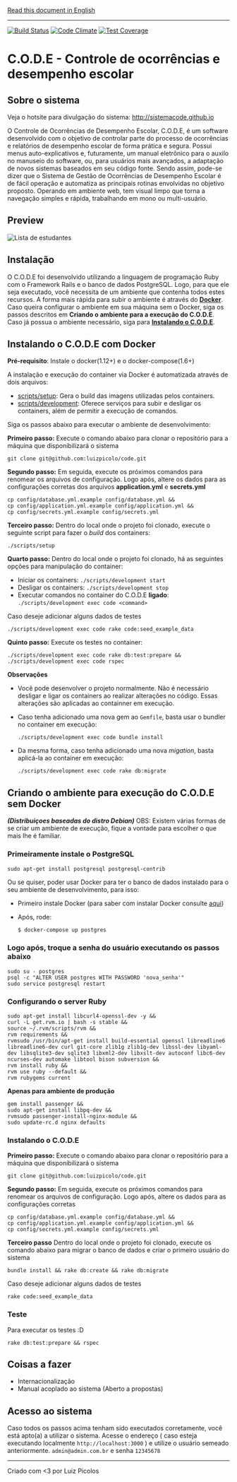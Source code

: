 [Read this document in English](https://github.com/sistemacode/code/blob/master/README_EN.md)

---

[![Build Status](https://travis-ci.org/sistemacode/code.svg?branch=FixedSpecs)](https://travis-ci.org/sistemacode/code)
[![Code Climate](https://codeclimate.com/github/sistemacode/code/badges/gpa.svg)](https://codeclimate.com/github/sistemacode/code)
[![Test Coverage](https://codeclimate.com/github/sistemacode/code/badges/coverage.svg)](https://codeclimate.com/github/sistemacode/code/coverage)

# C.O.D.E - Controle de ocorrências e desempenho escolar

## Sobre o sistema

Veja o hotsite para divulgação do sistema: http://sistemacode.github.io

O Controle de Ocorrências de Desempenho Escolar, C.O.D.E, é um software desenvolvido com o objetivo de controlar parte do processo de ocorrências e relatórios de desempenho escolar de forma prática e segura. Possui menus auto-explicativos e, futuramente, um manual eletrônico para o auxilo no manuseio do software, ou, para usuários mais avançados, a adaptação de novos sistemas baseados em seu código fonte.
Sendo assim, pode-se dizer que o Sistema de Gestão de Ocorrências de Desempenho Escolar é de fácil operação e automatiza as principais rotinas envolvidas no objetivo proposto.
Operando em ambiente web, tem visual limpo que torna a navegação simples e rápida, trabalhando em mono ou multi-usuário.

## Preview

![Lista de estudantes](https://cdn.rawgit.com/sistemacode/code/master/public/screenshots/list_students.png)

## Instalação

O C.O.D.E foi desenvolvido utilizando a linguagem de programação Ruby com o Framework Rails e o banco de dados PostgreSQL. Logo, para que ele seja executado, você necessita de um ambiente que contenha todos estes recursos. A forma mais rápida para subir o ambiente é através do [**Docker**](#instalando-o-code-com-docker). Caso queira configurar o ambiente em sua máquina sem o Docker, siga os passos descritos em **Criando o ambiente para a execução do C.O.D.E**. Caso já possua o ambiente necessário, siga para [**Instalando o C.O.D.E**](#id-instalando-o-code-sem-docker).

## Instalando o C.O.D.E com Docker

**Pré-requisito**: Instale o docker(1.12+) e o docker-compose(1.6+)

A instalação e execução do container via Docker é automatizada através de dois arquivos:

* [scripts/setup](scripts/setup): Gera o build das imagens utilizadas pelos containers.
* [scripts/development](scripts/development): Oferece serviços para subir e desligar os containers, além de permitir a execução de comandos.

Siga os passos abaixo para executar o ambiente de desenvolvimento:

**Primeiro passo:** Execute o comando abaixo para clonar o repositório para a máquina que disponibilizará o sistema

    git clone git@github.com:luizpicolo/code.git

**Segundo passo:** Em seguida, execute os próximos comandos para renomear os arquivos de configuração. Logo após, altere os dados para as configurações corretas dos arquivos **application.yml** e **secrets.yml**

    cp config/database.yml.example config/database.yml &&
    cp config/application.yml.example config/application.yml &&
    cp config/secrets.yml.example config/secrets.yml

**Terceiro passo:** Dentro do local onde o projeto foi clonado, execute o seguinte script para fazer o *build* dos containers:

    ./scripts/setup


**Quarto passo:** Dentro do local onde o projeto foi clonado, há as seguintes opções para manipulação do container:

* Iniciar os containers: `./scripts/development start`
* Desligar os containers: `./scripts/development stop`
* Executar comandos no container do C.O.D.E **ligado**: `./scripts/development exec code <command>`

Caso deseje adicionar alguns dados de testes

    ./scripts/development exec code rake code:seed_example_data

**Quinto passo:** Execute os testes no container:

    ./scripts/development exec code rake db:test:prepare && ./scripts/development exec code rspec 

**Observações**

* Você pode desenvolver o projeto normalmente. Não é necessário desligar e ligar os containers ao realizar alterações no código. Essas alterações são aplicadas ao containner em execução.
* Caso tenha adicionado uma nova gem ao `Gemfile`, basta usar o bundler no container em execução:

    `./scripts/development exec code bundle install`

* Da mesma forma, caso tenha adicionado uma nova *migation*, basta aplicá-la ao container em execução:

    `./scripts/development exec code rake db:migrate`

## Criando o ambiente para execução do C.O.D.E sem Docker
***(Distribuiçoes baseadas do distro Debian)***
OBS: Existem várias formas de se criar um ambiente de execução, fique a vontade para escolher o que mais lhe é familiar.

### Primeiramente instale o PostgreSQL

    sudo apt-get install postgresql postgresql-contrib


Ou se quiser, poder usar Docker para ter o banco de dados instalado para o seu ambiente de desenvolvimento, para isso:

- Primeiro instale Docker (para saber com instalar Docker consulte [aqui](https://docs.docker.com/engine/installation/))
- Após, rode:

    ```Bash
    $ docker-compose up postgres
    ```

### Logo após, troque a senha do usuário executando os passos abaixo

    sudo su - postgres
    psql -c "ALTER USER postgres WITH PASSWORD 'nova_senha'"
    sudo service postgresql restart

### Configurando o server Ruby

    sudo apt-get install libcurl4-openssl-dev -y &&
    curl -L get.rvm.io | bash -s stable &&
    source ~/.rvm/scripts/rvm &&
    rvm requirements &&
    rvmsudo /usr/bin/apt-get install build-essential openssl libreadline6 libreadline6-dev curl git-core zlib1g zlib1g-dev libssl-dev libyaml-dev libsqlite3-dev sqlite3 libxml2-dev libxslt-dev autoconf libc6-dev ncurses-dev automake libtool bison subversion &&
    rvm install ruby &&
    rvm use ruby --default &&
    rvm rubygems current

**Apenas para ambiente de produção**

    gem install passenger &&
    sudo apt-get install libpq-dev &&
    rvmsudo passenger-install-nginx-module &&
    sudo update-rc.d nginx defaults

### Instalando o C.O.D.E

**Primeiro passo:** Execute o comando abaixo para clonar o repositório para a máquina que disponibilizará o sistema

    git clone git@github.com:luizpicolo/code.git

**Segundo passo:** Em seguida, execute os próximos comandos para renomear os arquivos de configuração. Logo após, altere os dados para as configurações corretas

    cp config/database.yml.example config/database.yml &&
    cp config/application.yml.example config/application.yml &&
    cp config/secrets.yml.example config/secrets.yml

**Terceiro passo** Dentro do local onde o projeto foi clonado, execute os comando abaixo para migrar o banco de dados e criar o primeiro usuário do sistema

    bundle install && rake db:create && rake db:migrate

Caso deseje adicionar alguns dados de testes

    rake code:seed_example_data

### Teste

Para executar os testes :D

    rake db:test:prepare && rspec

## Coisas a fazer

 - Internacionalização
 - Manual acoplado ao sistema (Aberto a propostas)

## Acesso ao sistema

Caso todos os passos acima tenham sido executados corretamente, você está apto(a) a utilizar o sistema.
Acesse o endereço ( caso esteja executando localmente `http://localhost:3000` ) e utilize o usuário semeado anteriormente.
`admin@admin.com.br` e senha `12345678`
______
Criado com <3 por Luiz Picolos
